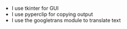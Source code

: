 - I use tkinter for GUI
- I use pyperclip for copying output
- I use the googletrans module to translate text
